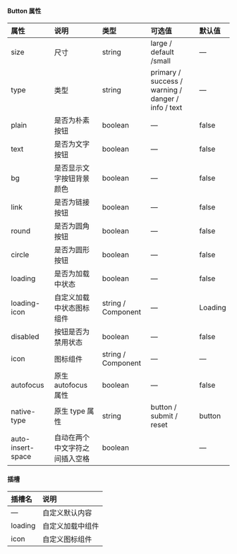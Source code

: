 
#### Button 属性

| 属性        | 说明       | 类型 | 可选值 | 默认值 |
| :--------- |:--------| :-----| :-----| :-----|
| size	| 尺寸	| string	| large / default /small	| —|
| type	| 类型	| string	| primary / success / warning / danger / info / text	| —|
| plain	| 是否为朴素按钮	| boolean	| —	| false|
| text	| 是否为文字按钮	| boolean	| —	| false|
| bg  	| 是否显示文字按钮背景颜色	| boolean	| —	| false|
| link  | 是否为链接按钮	| boolean	| —	| false|
| round	| 是否为圆角按钮	| boolean	| —	| false|
| circle	| 是否为圆形按钮	| boolean	| —	| false|
| loading	| 是否为加载中状态	| boolean	| —	| false|
| loading-icon	| 自定义加载中状态图标组件	| string / Component	| —	| Loading|
| disabled	| 按钮是否为禁用状态	| boolean	| —	| false|
| icon	| 图标组件	| string / Component	| —	| —|
| autofocus	| 原生 autofocus 属性	| boolean	| —	| false|
| native-type	| 原生 type 属性	| string	| button / submit / reset	| button|
| auto-insert-space	| 自动在两个中文字符之间插入空格	| boolean		||  —|


#### 插槽

| 插槽名        |  说明 |
| :--------- |:-----|
| —	| 自定义默认内容|
| loading	| 自定义加载中组件|
| icon	| 自定义图标组件|
